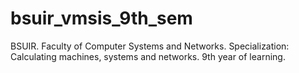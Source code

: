 bsuir_vmsis_9th_sem
===================

BSUIR. 
Faculty of Computer Systems and Networks.
Specialization: Calculating machines, systems and networks.
9th year of learning.

